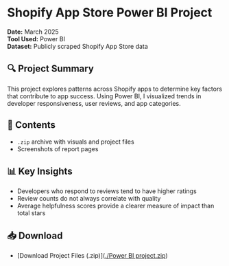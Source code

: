 # Shopify App Store Power BI Project

**Date:** March 2025  
**Tool Used:** Power BI  
**Dataset:** Publicly scraped Shopify App Store data

## 🔍 Project Summary
This project explores patterns across Shopify apps to determine key factors that contribute to app success. Using Power BI, I visualized trends in developer responsiveness, user reviews, and app categories.

## 📁 Contents
- `.zip` archive with visuals and project files
- Screenshots of report pages

## 📊 Key Insights
- Developers who respond to reviews tend to have higher ratings
- Review counts do not always correlate with quality
- Average helpfulness scores provide a clearer measure of impact than total stars

## 📥 Download
- [Download Project Files (.zip)]([./Power BI project.zip](https://github.com/Naythophyl/shopify-bi-project/blob/main/Power%20BI%20project.zip))

